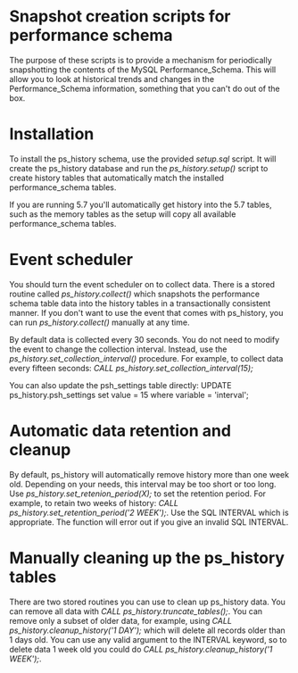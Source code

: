 Snapshot creation scripts for performance schema
======
The purpose of these scripts is to provide a mechanism for periodically snapshotting the contents of the MySQL Performance_Schema.  This will allow you to look at historical trends and changes in the Performance_Schema information, something that you can't do out of the box.

Installation
======
To install the ps_history schema, use the provided *setup.sql* script.  It will create the ps_history database and run the *ps_history.setup()* script to create history tables that automatically match the installed performance_schema tables.  

If you are running 5.7 you'll automatically get history into the 5.7 tables, such as the memory tables as the setup will copy all available performance_schema tables.

Event scheduler
======
You should turn the event scheduler on to collect data.  There is a stored routine called *ps_history.collect()* which snapshots the performance schema table data into the history tables in a transactionally consistent manner.  If you don't want to use the event that comes with ps_history, you can run *ps_history.collect()* manually at any time.

By default data is collected every 30 seconds.  You do not need to modify the event to change the collection interval.  Instead, use the *ps_history.set_collection_interval(<seconds>)* procedure.  For example, to collect data every fifteen seconds:
*CALL ps_history.set_collection_interval(15);*

You can also update the psh_settings table directly:
UPDATE ps_history.psh_settings set value = 15 where variable = 'interval';

Automatic data retention and cleanup
======
By default, ps_history will automatically remove history more than one week old.  Depending on your needs, this interval may be too short or too long.  Use *ps_history.set_retenion_period(X);* to set the retention period.  For example, to retain two weeks of history: *CALL ps_history.set_retention_period('2 WEEK');*.  Use the SQL INTERVAL which is appropriate.  The function will error out if you give an invalid SQL INTERVAL.  

Manually cleaning up the ps_history tables
======
There are two stored routines you can use to clean up ps_history data.  You can remove all data with *CALL ps_history.truncate_tables();*.  You can remove only a subset of older data, for example, using *CALL ps_history.cleanup_history('1 DAY');* which will delete all records older than 1 days old.  You can use any valid argument to the INTERVAL keyword, so to delete data 1 week old you could do *CALL ps_history.cleanup_history('1 WEEK');*.


